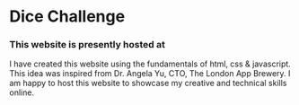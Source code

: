 # Dice Challenge
### This website is presently hosted at 

I have created this website using the fundamentals of html, css & javascript. This idea was inspired from Dr. Angela Yu, CTO, The London App Brewery. I am happy to host this website to showcase my creative and technical skills online.

